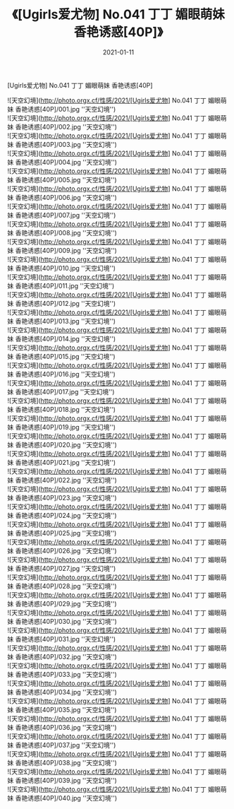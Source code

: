 ﻿---
layout: post
title:  《[Ugirls爱尤物] No.041 丁丁 媚眼萌妹 香艳诱惑[40P]》
date:   2021-01-11
img: http://photo.orgx.cf/性感/2021/[Ugirls爱尤物] No.041 丁丁 媚眼萌妹 香艳诱惑[40P]/000.jpg
categories: [美女, 性感, 泳衣]
---

[Ugirls爱尤物] No.041 丁丁 媚眼萌妹 香艳诱惑[40P]



![天空幻境](http://photo.orgx.cf/性感/2021/[Ugirls爱尤物] No.041 丁丁 媚眼萌妹 香艳诱惑[40P]/001.jpg ''天空幻境'') <br>
![天空幻境](http://photo.orgx.cf/性感/2021/[Ugirls爱尤物] No.041 丁丁 媚眼萌妹 香艳诱惑[40P]/002.jpg ''天空幻境'') <br>
![天空幻境](http://photo.orgx.cf/性感/2021/[Ugirls爱尤物] No.041 丁丁 媚眼萌妹 香艳诱惑[40P]/003.jpg ''天空幻境'') <br>
![天空幻境](http://photo.orgx.cf/性感/2021/[Ugirls爱尤物] No.041 丁丁 媚眼萌妹 香艳诱惑[40P]/004.jpg ''天空幻境'') <br>
![天空幻境](http://photo.orgx.cf/性感/2021/[Ugirls爱尤物] No.041 丁丁 媚眼萌妹 香艳诱惑[40P]/005.jpg ''天空幻境'') <br>
![天空幻境](http://photo.orgx.cf/性感/2021/[Ugirls爱尤物] No.041 丁丁 媚眼萌妹 香艳诱惑[40P]/006.jpg ''天空幻境'') <br>
![天空幻境](http://photo.orgx.cf/性感/2021/[Ugirls爱尤物] No.041 丁丁 媚眼萌妹 香艳诱惑[40P]/007.jpg ''天空幻境'') <br>
![天空幻境](http://photo.orgx.cf/性感/2021/[Ugirls爱尤物] No.041 丁丁 媚眼萌妹 香艳诱惑[40P]/008.jpg ''天空幻境'') <br>
![天空幻境](http://photo.orgx.cf/性感/2021/[Ugirls爱尤物] No.041 丁丁 媚眼萌妹 香艳诱惑[40P]/009.jpg ''天空幻境'') <br>
![天空幻境](http://photo.orgx.cf/性感/2021/[Ugirls爱尤物] No.041 丁丁 媚眼萌妹 香艳诱惑[40P]/010.jpg ''天空幻境'') <br>
![天空幻境](http://photo.orgx.cf/性感/2021/[Ugirls爱尤物] No.041 丁丁 媚眼萌妹 香艳诱惑[40P]/011.jpg ''天空幻境'') <br>
![天空幻境](http://photo.orgx.cf/性感/2021/[Ugirls爱尤物] No.041 丁丁 媚眼萌妹 香艳诱惑[40P]/012.jpg ''天空幻境'') <br>
![天空幻境](http://photo.orgx.cf/性感/2021/[Ugirls爱尤物] No.041 丁丁 媚眼萌妹 香艳诱惑[40P]/013.jpg ''天空幻境'') <br>
![天空幻境](http://photo.orgx.cf/性感/2021/[Ugirls爱尤物] No.041 丁丁 媚眼萌妹 香艳诱惑[40P]/014.jpg ''天空幻境'') <br>
![天空幻境](http://photo.orgx.cf/性感/2021/[Ugirls爱尤物] No.041 丁丁 媚眼萌妹 香艳诱惑[40P]/015.jpg ''天空幻境'') <br>
![天空幻境](http://photo.orgx.cf/性感/2021/[Ugirls爱尤物] No.041 丁丁 媚眼萌妹 香艳诱惑[40P]/016.jpg ''天空幻境'') <br>
![天空幻境](http://photo.orgx.cf/性感/2021/[Ugirls爱尤物] No.041 丁丁 媚眼萌妹 香艳诱惑[40P]/017.jpg ''天空幻境'') <br>
![天空幻境](http://photo.orgx.cf/性感/2021/[Ugirls爱尤物] No.041 丁丁 媚眼萌妹 香艳诱惑[40P]/018.jpg ''天空幻境'') <br>
![天空幻境](http://photo.orgx.cf/性感/2021/[Ugirls爱尤物] No.041 丁丁 媚眼萌妹 香艳诱惑[40P]/019.jpg ''天空幻境'') <br>
![天空幻境](http://photo.orgx.cf/性感/2021/[Ugirls爱尤物] No.041 丁丁 媚眼萌妹 香艳诱惑[40P]/020.jpg ''天空幻境'') <br>
![天空幻境](http://photo.orgx.cf/性感/2021/[Ugirls爱尤物] No.041 丁丁 媚眼萌妹 香艳诱惑[40P]/021.jpg ''天空幻境'') <br>
![天空幻境](http://photo.orgx.cf/性感/2021/[Ugirls爱尤物] No.041 丁丁 媚眼萌妹 香艳诱惑[40P]/022.jpg ''天空幻境'') <br>
![天空幻境](http://photo.orgx.cf/性感/2021/[Ugirls爱尤物] No.041 丁丁 媚眼萌妹 香艳诱惑[40P]/023.jpg ''天空幻境'') <br>
![天空幻境](http://photo.orgx.cf/性感/2021/[Ugirls爱尤物] No.041 丁丁 媚眼萌妹 香艳诱惑[40P]/024.jpg ''天空幻境'') <br>
![天空幻境](http://photo.orgx.cf/性感/2021/[Ugirls爱尤物] No.041 丁丁 媚眼萌妹 香艳诱惑[40P]/025.jpg ''天空幻境'') <br>
![天空幻境](http://photo.orgx.cf/性感/2021/[Ugirls爱尤物] No.041 丁丁 媚眼萌妹 香艳诱惑[40P]/026.jpg ''天空幻境'') <br>
![天空幻境](http://photo.orgx.cf/性感/2021/[Ugirls爱尤物] No.041 丁丁 媚眼萌妹 香艳诱惑[40P]/027.jpg ''天空幻境'') <br>
![天空幻境](http://photo.orgx.cf/性感/2021/[Ugirls爱尤物] No.041 丁丁 媚眼萌妹 香艳诱惑[40P]/028.jpg ''天空幻境'') <br>
![天空幻境](http://photo.orgx.cf/性感/2021/[Ugirls爱尤物] No.041 丁丁 媚眼萌妹 香艳诱惑[40P]/029.jpg ''天空幻境'') <br>
![天空幻境](http://photo.orgx.cf/性感/2021/[Ugirls爱尤物] No.041 丁丁 媚眼萌妹 香艳诱惑[40P]/030.jpg ''天空幻境'') <br>
![天空幻境](http://photo.orgx.cf/性感/2021/[Ugirls爱尤物] No.041 丁丁 媚眼萌妹 香艳诱惑[40P]/031.jpg ''天空幻境'') <br>
![天空幻境](http://photo.orgx.cf/性感/2021/[Ugirls爱尤物] No.041 丁丁 媚眼萌妹 香艳诱惑[40P]/032.jpg ''天空幻境'') <br>
![天空幻境](http://photo.orgx.cf/性感/2021/[Ugirls爱尤物] No.041 丁丁 媚眼萌妹 香艳诱惑[40P]/033.jpg ''天空幻境'') <br>
![天空幻境](http://photo.orgx.cf/性感/2021/[Ugirls爱尤物] No.041 丁丁 媚眼萌妹 香艳诱惑[40P]/034.jpg ''天空幻境'') <br>
![天空幻境](http://photo.orgx.cf/性感/2021/[Ugirls爱尤物] No.041 丁丁 媚眼萌妹 香艳诱惑[40P]/035.jpg ''天空幻境'') <br>
![天空幻境](http://photo.orgx.cf/性感/2021/[Ugirls爱尤物] No.041 丁丁 媚眼萌妹 香艳诱惑[40P]/036.jpg ''天空幻境'') <br>
![天空幻境](http://photo.orgx.cf/性感/2021/[Ugirls爱尤物] No.041 丁丁 媚眼萌妹 香艳诱惑[40P]/037.jpg ''天空幻境'') <br>
![天空幻境](http://photo.orgx.cf/性感/2021/[Ugirls爱尤物] No.041 丁丁 媚眼萌妹 香艳诱惑[40P]/038.jpg ''天空幻境'') <br>
![天空幻境](http://photo.orgx.cf/性感/2021/[Ugirls爱尤物] No.041 丁丁 媚眼萌妹 香艳诱惑[40P]/039.jpg ''天空幻境'') <br>
![天空幻境](http://photo.orgx.cf/性感/2021/[Ugirls爱尤物] No.041 丁丁 媚眼萌妹 香艳诱惑[40P]/040.jpg ''天空幻境'') <br>
